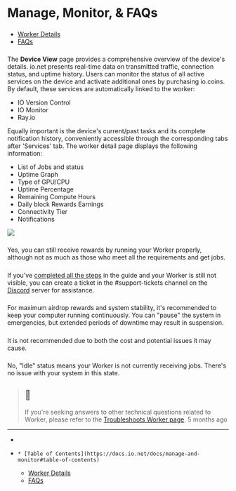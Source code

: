 # Manage, Monitor, & FAQs
### [](https://docs.io.net/docs/manage-and-monitor#table-of-contents)
  * [Worker Details](https://docs.io.net/docs/manage-and-monitor#worker-details)
  * [FAQs](https://docs.io.net/docs/manage-and-monitor#faqs)


### [](https://docs.io.net/docs/manage-and-monitor#worker-details)
The **Device View** page provides a comprehensive overview of the device's details. io.net presents real-time data on transmitted traffic, connection status, and uptime history.
Users can monitor the status of all active services on the device and activate additional ones by purchasing io.coins. By default, these services are automatically linked to the worker:
  * IO Version Control
  * IO Monitor
  * Ray.io


Equally important is the device's current/past tasks and its complete notification history, conveniently accessible through the corresponding tabs after 'Services' tab.
The worker detail page displays the following information:
  * List of Jobs and status
  * Uptime Graph
  * Type of GPU/CPU
  * Uptime Percentage
  * Remaining Compute Hours
  * Daily block Rewards Earnings
  * Connectivity Tier 
  * Notifications 

  
![](https://files.readme.io/fca4910-WorkerDetails.jpeg)
### [](https://docs.io.net/docs/manage-and-monitor#faqs)
##### [](https://docs.io.net/docs/manage-and-monitor#q-my-graphics-card-is-sufficient-but-my-internet-or-ram-is-not-enough-can-i-still-receive-airdrop-rewards)
Yes, you can still receive rewards by running your Worker properly, although not as much as those who meet all the requirements and get jobs.
##### [](https://docs.io.net/docs/manage-and-monitor#q-i-have-followed-all-the-steps-correctly-but-my-worker-is-not-visible-on-the-website-what-should-i-do)
If you've [completed all the steps](https://docs.io.net/docs/install-on-macos) in the guide and your Worker is still not visible, you can create a ticket in the #support-tickets channel on the [Discord](https://discord.gg/ionetofficial) server for assistance.
##### [](https://docs.io.net/docs/manage-and-monitor#q-should-i-keep-my-computer-on-247)
For maximum airdrop rewards and system stability, it's recommended to keep your computer running continuously. You can "pause" the system in emergencies, but extended periods of downtime may result in suspension.
##### [](https://docs.io.net/docs/manage-and-monitor#q-can-i-participate-using-a-vps)
It is not recommended due to both the cost and potential issues it may cause.
##### [](https://docs.io.net/docs/manage-and-monitor#q-my-worker-status-shows-idle---is-this-a-problem)
No, "Idle" status means your Worker is not currently receiving jobs. There's no issue with your system in this state.
> ## 📘
> If you're seeking answers to other technical questions related to Worker, please refer to the [Troubleshoots Worker page](https://docs.io.net/docs/troubleshoot-worker).
5 months ago
* * *
  * [](https://docs.io.net/docs/manage-and-monitor)
  *     * [Table of Contents](https://docs.io.net/docs/manage-and-monitor#table-of-contents)
    * [Worker Details](https://docs.io.net/docs/manage-and-monitor#worker-details)
    * [FAQs](https://docs.io.net/docs/manage-and-monitor#faqs)


